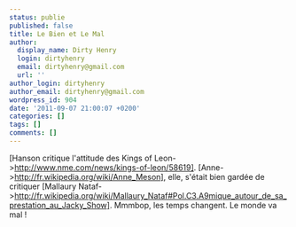 ```yaml
---
status: publie
published: false
title: Le Bien et Le Mal
author:
  display_name: Dirty Henry
  login: dirtyhenry
  email: dirtyhenry@gmail.com
  url: ''
author_login: dirtyhenry
author_email: dirtyhenry@gmail.com
wordpress_id: 904
date: '2011-09-07 21:00:07 +0200'
categories: []
tags: []
comments: []
---
```

[Hanson critique l'attitude des Kings of Leon->http://www.nme.com/news/kings-of-leon/58619]. [Anne->http://fr.wikipedia.org/wiki/Anne_Meson], elle, s'était bien gardée de critiquer [Mallaury Nataf->http://fr.wikipedia.org/wiki/Mallaury_Nataf#Pol.C3.A9mique_autour_de_sa_prestation_au_Jacky_Show]. Mmmbop, les temps changent. Le monde va mal !
